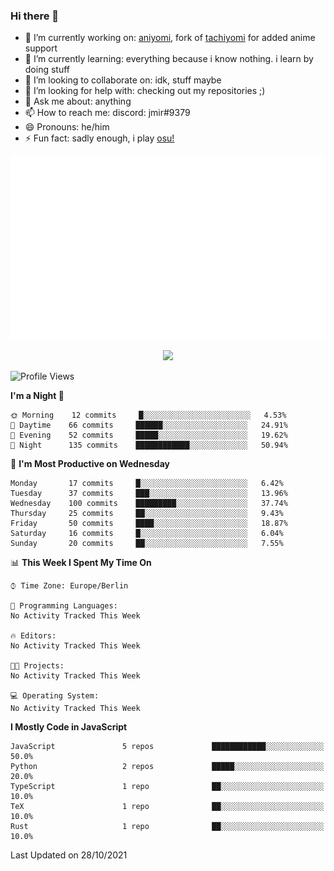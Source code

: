 ### Hi there 👋



<!--
**jmir1/jmir1** is a ✨ _special_ ✨ repository because its `README.md` (this file) appears on your GitHub profile.

Here are some ideas to get you started:
-->
- 🔭 I’m currently working on: [aniyomi](https://github.com/jmir1/aniyomi), fork of [tachiyomi](https://github.com/tachiyomiorg/tachiyomi) for added anime support
- 🌱 I’m currently learning: everything because i know nothing. i learn by doing stuff
- 👯 I’m looking to collaborate on: idk, stuff maybe
- 🤔 I’m looking for help with: checking out my repositories ;)
- 💬 Ask me about: anything
- 📫 How to reach me: discord: jmir#9379
- 😄 Pronouns: he/him
- ⚡ Fun fact: sadly enough, i play [osu!](https://osu.ppy.sh/users/18018426)  
<div>
	<p align="center">
		<a href="https://github.com/jmir1?tab=repositories" target="_blank" rel="noopener"><img src="https://github.com/jmir1/github-stats/blob/master/generated/overview.svg"></a>
	</p>
	<p align="center">
		<a href="https://github.com/search?o=desc&q=author%3Ajmir1&s=committer-date&type=Commits" target="_blank" rel="noopener"><img src="https://github-readme-streak-stats.herokuapp.com/?user=jmir1"></a>
	</p>
</div>

<!--START_SECTION:waka-->
![Profile Views](http://img.shields.io/badge/Profile%20Views-19-blue)

**I'm a Night 🦉** 

```text
🌞 Morning    12 commits     █░░░░░░░░░░░░░░░░░░░░░░░░   4.53% 
🌆 Daytime    66 commits     ██████░░░░░░░░░░░░░░░░░░░   24.91% 
🌃 Evening    52 commits     █████░░░░░░░░░░░░░░░░░░░░   19.62% 
🌙 Night      135 commits    ████████████░░░░░░░░░░░░░   50.94%

```
📅 **I'm Most Productive on Wednesday** 

```text
Monday       17 commits     █░░░░░░░░░░░░░░░░░░░░░░░░   6.42% 
Tuesday      37 commits     ███░░░░░░░░░░░░░░░░░░░░░░   13.96% 
Wednesday    100 commits    █████████░░░░░░░░░░░░░░░░   37.74% 
Thursday     25 commits     ██░░░░░░░░░░░░░░░░░░░░░░░   9.43% 
Friday       50 commits     ████░░░░░░░░░░░░░░░░░░░░░   18.87% 
Saturday     16 commits     █░░░░░░░░░░░░░░░░░░░░░░░░   6.04% 
Sunday       20 commits     ██░░░░░░░░░░░░░░░░░░░░░░░   7.55%

```


📊 **This Week I Spent My Time On** 

```text
⌚︎ Time Zone: Europe/Berlin

💬 Programming Languages: 
No Activity Tracked This Week

🔥 Editors: 
No Activity Tracked This Week

🐱‍💻 Projects: 
No Activity Tracked This Week

💻 Operating System: 
No Activity Tracked This Week

```

**I Mostly Code in JavaScript** 

```text
JavaScript               5 repos             ████████████░░░░░░░░░░░░░   50.0% 
Python                   2 repos             █████░░░░░░░░░░░░░░░░░░░░   20.0% 
TypeScript               1 repo              ██░░░░░░░░░░░░░░░░░░░░░░░   10.0% 
TeX                      1 repo              ██░░░░░░░░░░░░░░░░░░░░░░░   10.0% 
Rust                     1 repo              ██░░░░░░░░░░░░░░░░░░░░░░░   10.0%

```



 Last Updated on 28/10/2021
<!--END_SECTION:waka-->
